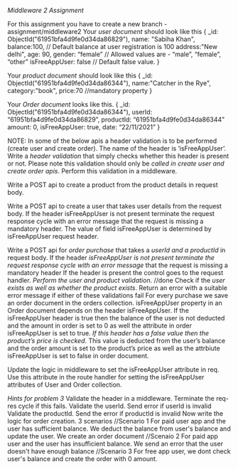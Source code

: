 *Middleware 2 Assignment*

For this assignment you have to create a new branch - assignment/middleware2
Your *user document* should look like this
{ 
    _id: ObjectId("61951bfa4d9fe0d34da86829"),
    name: "Sabiha Khan",
	balance:100, // Default balance at user registration is 100
	address:"New delhi",
	age: 90,
 	gender: “female” // Allowed values are - “male”, “female”, “other”
	isFreeAppUser: false // Default false value.
}

Your *product document* should look like this
{
	_id: ObjectId("61951bfa4d9fe0d34da86344"),
	name:"Catcher in the Rye",
	category:"book",
	price:70 //mandatory property
}

Your *Order document* looks like this.
{
	_id: ObjectId("61951bfa4d9fe0d34da86344"),
	userId: “61951bfa4d9fe0d34da86829”,
	productId: “61951bfa4d9fe0d34da86344”
	amount: 0,
	isFreeAppUser: true, 
	date: “22/11/2021”
}

NOTE: In some of the below apis a header validation is to be performed (create user and create order). The name of the header is ‘isFreeAppUser’. Write a *header validation* that simply checks whether this header is present or not. Please note this validation should only be *called in create user and create order apis*. Perform this validation in a middleware.

Write a POST api to create a product from the product details in request body.

Write a POST api to create a user that takes user details from the request body. If the header isFreeAppUser is not present terminate the request response cycle with an error message that the request is missing a mandatory header. The value of field isFreeAppUser is determined by isFreeAppUser request header.

Write a POST api for *order purchase* that takes a *userId and a productId* in request body. 
If the header *isFreeAppUser is not present terminate the request response cycle with an error message* that the request is missing a mandatory header If the header is present the control goes to the request handler. *Perform the user and product validation*. 
//done
Check if the *user exists as well as whether the product exists*. Return an error with a suitable error message if either of these validations fail For every purchase we save an order document in the orders collection. isFreeAppUser property in an Order document depends on the header isFreeAppUser. If the isFreeAppUser header is true then the balance of the user is not deducted and the amount in order is set to 0 as well the attribute in order isFreeAppUser is set to true. *If this header has a false value then the product’s price is checked*. This value is deducted from the user’s balance and the order amount is set to the product’s price as well as the attrbiute isFreeAppUser is set to false in order document.

Update the logic in middleware to set the isFreeAppUser attribute in req. Use this attribute in the route handler for setting the isFreeAppUser attributes of User and Order collection.

*Hints for problem 3*
Validate the header in a middleware. Terminate the req-res cycle if this fails.
Validate the userId. Send error if userId is invalid
Validate the productId. Send the error if productId is invalid
Now write the logic for order creation. 3 scenarios
//Scenario 1 For paid user app and the user has sufficient balance. We deduct the balance from user's balance and update the user. We create an order document
//Scenaio 2 For paid app user and the user has insufficient balance. We send an error that the user doesn't have enough balance
//Scenario 3 For free app user, we dont check user's balance and create the order with 0 amount.










